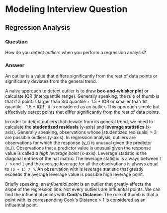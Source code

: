 # Modeling Interview Question

## Regression Analysis


### Question

How do you detect *outliers* when you perform a regression analysis?


### Answer

An outlier is a value that differs significantly from the rest of data points or significantly deviates from the general trend.

A naive approach to detect outlier is to draw **box-and-whisker plot** or calculate IQR (interquantile range).
Generally speaking, the rule of thumb is that if a point is larger than 3rd quantile + 1.5 * IQR or smaller than 1st quantile - 1.5 * IQR
, it is considered as an outlier. This approach simple but effectively detect points that differ significantly from the rest of data points.

In order to detect outliers that deviate from its general trend, we need to calculate the **studentized residuals** (y-axis)
and **leverage statistics** (x-axis). Generally speaking, observations whose |studentized redisuals| > 3 are possible outliers (y-axis).
In regression analysis, outliers are observations for which the response (y_i) is unusual given the predictor (x_i). Observations
that a predictor value is unusual given the response value is called *a high leverage point* (x-axis). Leverage statistic is
the diagonal entries of the hat matrix. The leverage statistic is always between `1 / n` and `1` and the average leverage
for all the observations is always equal to `(p + 1) / n`. An observation with is leverage statistic that greatly exceeds
the average leverage value is possible high leverage point.

Briefly speaking, an *influential point* is an outlier that greatly affects the slope of the regression line. Not every outliers are
influential points. We can find the influential points with **Cook's Distance**. The rule of thumb is that a point with its
corresponding Cook's Distance > 1 is considered as an influential point.